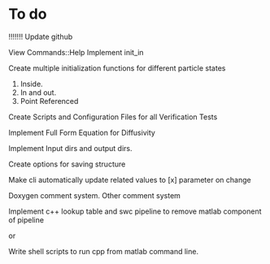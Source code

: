 # To do

!!!!!!! Update github

View Commands::Help
Implement init_in

Create multiple initialization functions for different particle states
1. Inside.
2. In and out.
3. Point Referenced

Create Scripts and Configuration Files for all Verification Tests

Implement Full Form Equation for Diffusivity

Implement Input dirs and output dirs.

Create options for saving structure

Make cli automatically update related values to [x] parameter on change

Doxygen comment system.
Other comment system

Implement c++ lookup table and swc pipeline to remove matlab component of pipeline

or

Write shell scripts to run cpp from matlab command line.
